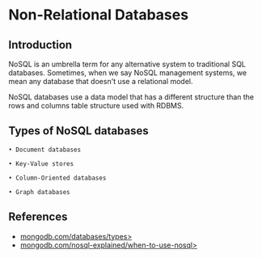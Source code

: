 # Non-Relational Databases

## Introduction

NoSQL is an umbrella term for any alternative system to traditional SQL databases.
Sometimes, when we say NoSQL management systems,
we mean any database that doesn't use a relational model.

NoSQL databases use a data model that has a
different structure than the rows and columns table structure used with RDBMS.

## Types of NoSQL databases

    • Document databases

    • Key-Value stores

    • Column-Oriented databases

    • Graph databases

## References

- [mongodb.com/databases/types>](https://www.mongodb.com/databases/types>)
- [mongodb.com/nosql-explained/when-to-use-nosql>](https://www.mongodb.com/nosql-explained/when-to-use-nosql>)
